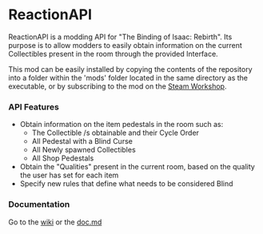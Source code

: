 # ReactionAPI
ReactionAPI is a modding API for "The Binding of Isaac: Rebirth". Its purpose is to allow modders to easily obtain information on the current Collectibles present in the room through the provided Interface.

This mod can be easily installed by copying the contents of the repository into a folder within the 'mods' folder located in the same directory as the executable, or by subscribing to the mod on the [Steam Workshop](https://steamcommunity.com/app/250900/workshop/).

### API Features
* Obtain information on the item pedestals in the room such as:
	* The Collectible /s obtainable and their Cycle Order
	* All Pedestal with a Blind Curse
	* All Newly spawned Collectibles
	* All Shop Pedestals
* Obtain the "Qualities" present in the current room, based on the quality the user has set for each item
* Specify new rules that define what needs to be considered Blind

### Documentation
Go to the [wiki](https://github.com/Guantol-Lemat/Isaac.ReactionAPI/wiki) or the [doc.md](https://github.com/Guantol-Lemat/Isaac.ReactionAPI/blob/master/doc.md)